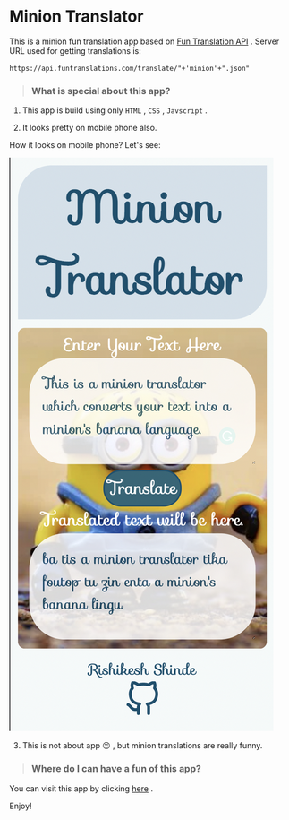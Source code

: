 # **Minion Translator**

This is a minion fun translation app based on [Fun Translation API](https://funtranslations.com/api/) .
Server URL used for getting translations is:

    https://api.funtranslations.com/translate/"+'minion'+".json"

> ### What is special about this app?

1. This app is build using only `HTML` , `CSS` , `Javscript` .

2. It looks pretty on mobile phone also.

How it looks on mobile phone? Let's see:

![LCO Mascot](assets/mobile-version.png)

3. This is not about app 😉 , but minion translations are really funny.

> ### Where do I can have a fun of this app?

You can visit this app by clicking [here](https://minion-fun-translations.netlify.app/) .

Enjoy!

